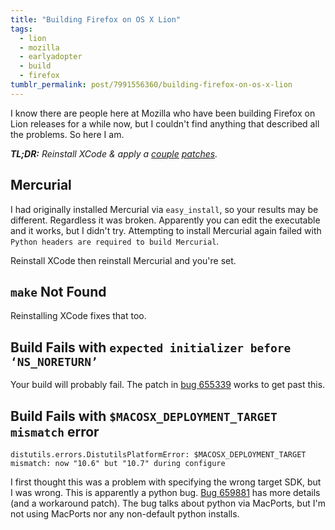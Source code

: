 ```yaml
---
title: "Building Firefox on OS X Lion"
tags:
  - lion
  - mozilla
  - earlyadopter
  - build
  - firefox
tumblr_permalink: post/7991556360/building-firefox-on-os-x-lion
---
```


I know there are people here at Mozilla who have been building Firefox on Lion releases for a while now, but I couldn't find anything that described all the problems. So here I am.

_**TL;DR:** Reinstall XCode & apply a [couple](https://bugzilla.mozilla.org/attachment.cgi?id=547774) [patches](https://bugzilla.mozilla.org/attachment.cgi?id=547889)._

## Mercurial

I had originally installed Mercurial via `easy_install`, so your results may be different. Regardless it was broken. Apparently you can edit the executable and it works, but I didn't try. Attempting to install Mercurial again failed with `Python headers are required to build Mercurial`.

Reinstall XCode then reinstall Mercurial and you're set.

## `make` Not Found

Reinstalling XCode fixes that too.

## Build Fails with `expected initializer before ‘NS_NORETURN’`

Your build will probably fail. The patch in [bug 655339](https://bugzilla.mozilla.org/show_bug.cgi?id=655339) works to get past this.

## Build Fails with `$MACOSX_DEPLOYMENT_TARGET mismatch` error

`distutils.errors.DistutilsPlatformError: $MACOSX_DEPLOYMENT_TARGET mismatch: now "10.6" but "10.7" during configure`

I first thought this was a problem with specifying the wrong target SDK, but I was wrong. This is apparently a python bug. [Bug 659881](https://bugzilla.mozilla.org/show_bug.cgi?id=659881) has more details (and a workaround patch). The bug talks about python via MacPorts, but I'm not using MacPorts nor any non-default python installs.
